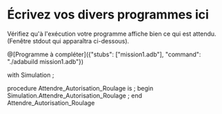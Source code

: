 # Écrivez vos divers programmes ici

Vérifiez qu'à l'exécution votre programme affiche bien ce qui est attendu. (Fenêtre stdout qui apparaîtra ci-dessous).

@[Programme à compléter]({"stubs": ["mission1.adb"], "command": "./adabuild mission1.adb"})

with Simulation ;

procedure Attendre_Autorisation_Roulage is ;
begin
  Simulation.Attendre_Autorisation_Roulage ;
end Attendre_Autorisation_Roulage
